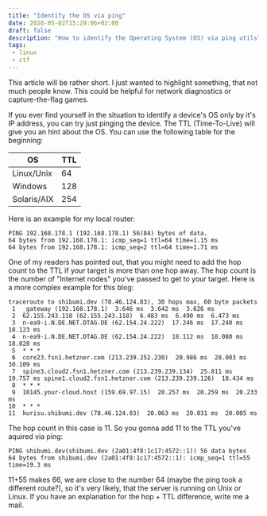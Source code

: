 ```yaml
---
title: "Identify the OS via ping"
date: 2020-05-02T15:29:06+02:00
draft: false
description: "How to identify the Operating System (OS) via ping utils"
tags:
 - linux
 - ctf
---
```


This article will be rather short. I just wanted to highlight something, that not much people know. This could be helpful for network diagnostics or capture-the-flag games.

If you ever find yourself in the situation to identify a device's OS only by it's IP address, you can try just pinging the device.
The TTL (Time-To-Live) will give you an hint about the OS. You can use the following table for the beginning:

| OS | TTL |
| -- | -- |
| Linux/Unix | 64 |
| Windows | 128 |
| Solaris/AIX | 254 |

Here is an example for my local router:

```
PING 192.168.178.1 (192.168.178.1) 56(84) bytes of data.
64 bytes from 192.168.178.1: icmp_seq=1 ttl=64 time=1.15 ms
64 bytes from 192.168.178.1: icmp_seq=2 ttl=64 time=1.71 ms
```

One of my readers has pointed out, that you might need to add the hop count to the TTL if your target is more than one hop away.
The hop count is the number of "Internet nodes" you've passed to get to your target.
Here is a more complex example for this blog:

```
traceroute to shibumi.dev (78.46.124.83), 30 hops max, 60 byte packets
 1  _gateway (192.168.178.1)  3.646 ms  3.642 ms  3.626 ms
 2  62.155.243.118 (62.155.243.118)  6.483 ms  6.490 ms  6.473 ms
 3  n-ea9-i.N.DE.NET.DTAG.DE (62.154.24.222)  17.246 ms  17.240 ms  18.123 ms
 4  n-ea9-i.N.DE.NET.DTAG.DE (62.154.24.222)  18.112 ms  18.080 ms  18.028 ms
 5  * * *
 6  core23.fsn1.hetzner.com (213.239.252.230)  20.986 ms  28.003 ms  30.109 ms
 7  spine3.cloud2.fsn1.hetzner.com (213.239.239.134)  25.811 ms  19.757 ms spine1.cloud2.fsn1.hetzner.com (213.239.239.126)  18.434 ms
 8  * * *
 9  10145.your-cloud.host (159.69.97.15)  20.257 ms  20.259 ms  20.233 ms
10  * * *
11  kurisu.shibumi.dev (78.46.124.83)  20.063 ms  20.031 ms  20.005 ms
```

The hop count in this case is 11. So you gonna add 11 to the TTL you've aquired via ping:
```
PING shibumi.dev(shibumi.dev (2a01:4f8:1c17:4572::1)) 56 data bytes
64 bytes from shibumi.dev (2a01:4f8:1c17:4572::1): icmp_seq=1 ttl=55 time=19.3 ms
```

11+55 makes 66, we are close to the number 64 (maybe the ping took a different route?), so it's very likely, that the server is running on Unix or Linux.
If you have an explanation for the hop + TTL difference, write me a mail.
